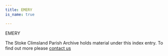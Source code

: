 ```yaml
---
title: EMERY
is_name: true

---
```


EMERY


The Stoke Climsland Parish Archive holds material under this index entry. To find out more please [contact us](/contact/)
